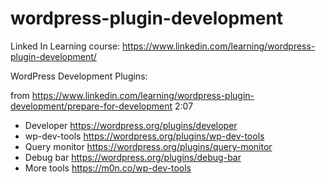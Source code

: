 # wordpress-plugin-development
Linked In Learning course: https://www.linkedin.com/learning/wordpress-plugin-development/

WordPress Development Plugins:

from https://www.linkedin.com/learning/wordpress-plugin-development/prepare-for-development 2:07

- Developer https://wordpress.org/plugins/developer
- wp-dev-tools https://wordpress.org/plugins/wp-dev-tools
- Query monitor https://wordpress.org/plugins/query-monitor
- Debug bar https://wordpress.org/plugins/debug-bar
- More tools https://m0n.co/wp-dev-tools